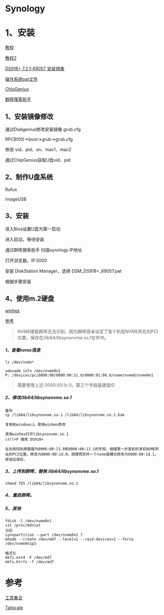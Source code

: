 # Synology

# 1、安装

[教程](https://www.ainas.cc:88/?p=4331)

[教程2](https://mp.weixin.qq.com/s/j57qD181whsOKrQRH7paZw)

[DS918+ 7.2.1-69057 安装镜像](https://ainas.cc:5001/sharing/LECdoEJxC)

[操作系统pat文件](https://cndl.synology.cn/download/DSM/release/7.2.1/69057/DSM_DS918%2B_69057.pat)

[ChipGenius](https://ainas.cc:5001/fsdownload/hU0Oj1sKm/%E5%B7%A5%E5%85%B7%E9%9B%86%E5%90%88)

[群晖搜索助手](https://ainas.cc:5001/fsdownload/hU0Oj1sKm/%E5%B7%A5%E5%85%B7%E9%9B%86%E5%90%88)

## 1、安装镜像修改

通过Diskgenius修改安装镜像 grub.cfg

RPCB1(0)->boot->grub->grub.cfg

修改 vid、pid、sn、mac1、mac2

通过ChipGenius获取U盘vid、pid

## 2、制作U盘系统

Rufus

imageUSB

## 3、安装

进入Bios设置U盘为第一启动

进入启动，等待安装

通过群晖搜索助手 扫描synology IP地址

打开浏览器，IP:5000

安装 DiskStation Manager，选择 DSM_DS918+_69057.pat

根据步骤安装

## 4、使用m.2硬盘

[winhex](https://ainas.cc:5001/fsdownload/hU0Oj1sKm/%E5%B7%A5%E5%85%B7%E9%9B%86%E5%90%88)

[参考](https://wp.gxnas.com/10930.html)

> NVME硬盘群晖无法识别，因为群晖提亲设定了各个机型NVME所在的PCI位置，保存在/lib64/libsynonvme.so.1文件中。

##### 1、查看nvme信息

```
ls /dev/nvme*
```

```
udevadm info /dev/nvme0n1
P: /devices/pci0000:00/0000:00:1c.0/0000:01:00.0/nvme/nvme0/nvme0n1
```

> 需要使用上述  0000:00:1c.0，第三个字段是硬盘ID

##### 2、修改/lib64/libsynonvme.so.1

```
备份
cp /lib64/libsynonvme.so.1 /lib64/libsynonvme.so.1.bak
```

```
复制到windows上 使用winhex修改

使用winhex打开libsynonvme.so.1
ctrl+F 搜索 DS918+

在右侧找到原数据为0000:00:13.0和0000:00:13.1的字段，根据第一步查到的本机NVME所在的PCI位置，修改为0000:00:1d.0，顺便把另外一个nvme插槽也修改为0000:00:1d.1，修改后保存。
```

##### 3、上传到群晖，替换 /lib64/libsynonvme.so.1

```
chmod 755 /lib64/libsynonvme.so.1
```

##### 4、重启群晖。

##### 5、其他

```
fdisk -l /dev/nvme0n1
cat /proc/mdstat
分区
synopartition --part /dev/nvme0n1 7
mdadm --create /dev/md7 --level=1 --raid-devices=1 --force /dev/nvme0n1p3

格式化
mkfs.ext4 -F /dev/md7
mkfs.btrfs -f /dev/md7
```

# 参考

[工具集合](https://ainas.cc:5001/fsdownload/hU0Oj1sKm/%E5%B7%A5%E5%85%B7%E9%9B%86%E5%90%88)

[Tailscale](https://www.ainas.cc:88/?p=1184)
